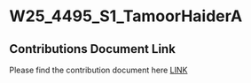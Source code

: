 # W25_4495_S1_TamoorHaiderA

## Contributions Document Link
Please find the contribution document here [LINK](https://collegedouglas-my.sharepoint.com/:x:/g/personal/aslamt_student_douglascollege_ca/EV1uNtkR9BZJuQqxwRBwRLgB9xMFlTfAKqok4a52iBSnmw?e=KFWBci)
